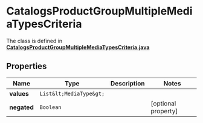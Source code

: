 

# CatalogsProductGroupMultipleMediaTypesCriteria

The class is defined in **[CatalogsProductGroupMultipleMediaTypesCriteria.java](../../src/main/java/org/openapitools/model/CatalogsProductGroupMultipleMediaTypesCriteria.java)**

## Properties

Name | Type | Description | Notes
------------ | ------------- | ------------- | -------------
**values** | `List&lt;MediaType&gt;` |  | 
**negated** | `Boolean` |  |  [optional property]




